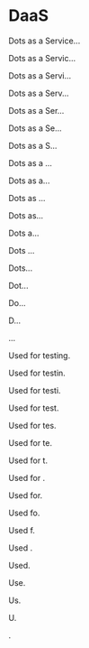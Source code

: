 # DaaS

Dots as a Service...

Dots as a Servic...

Dots as a Servi...

Dots as a Serv...

Dots as a Ser...

Dots as a Se...

Dots as a S...

Dots as a ...

Dots as a...

Dots as ...

Dots as...

Dots a...

Dots ...

Dots...

Dot...

Do...

D...

...


Used for testing.

Used for testin.

Used for testi.

Used for test.

Used for tes.

Used for te.

Used for t.

Used for .

Used for.

Used fo.

Used f.

Used .

Used.

Use.

Us.

U.

.
